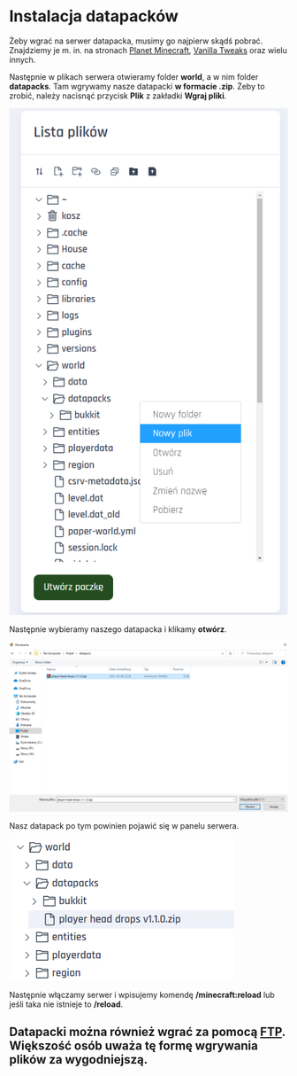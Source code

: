 # Instalacja datapacków
Żeby wgrać na serwer datapacka, musimy go najpierw skądś pobrać. Znajdziemy je m. in. na stronach [Planet Minecraft](https://www.planetminecraft.com/data-packs/), [Vanilla Tweaks](https://vanillatweaks.net/picker/datapacks/) oraz wielu innych.

Następnie w plikach serwera otwieramy folder **world**, a w nim folder **datapacks**. Tam wgrywamy nasze datapacki **w formacie .zip**. Żeby to zrobić, należy nacisnąć przycisk **Plik** z zakładki **Wgraj pliki**.

![1](./img/datapacki/datapack.png)

Następnie wybieramy naszego datapacka i klikamy **otwórz**.

![1](./img/datapacki/datapack2.png)

Nasz datapack po tym powinien pojawić się w panelu serwera.

![1](./img/datapacki/datapack3.png)

Następnie włączamy serwer i wpisujemy komendę **/minecraft:reload** lub jeśli taka nie istnieje to **/reload**.



## Datapacki można również wgrać za pomocą [FTP](https://github.com/Craftserve/docs/blob/master/ftp.md). Większość osób uważa tę formę wgrywania plików za wygodniejszą.
